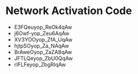 # Network Activation Code
* E3FQeuyop_ReOk4qAw
* j6Owf-yop_Zeu6AqAw
* XV3YOOyop_ZfA_UqAw
* hjtpSOyop_Za_NAqAw
* BrAweOyop_ZaZA8qAw
* JFTLQeyop_ZbU0QqAw
* rIFLFeyop_ZbgRIqAw